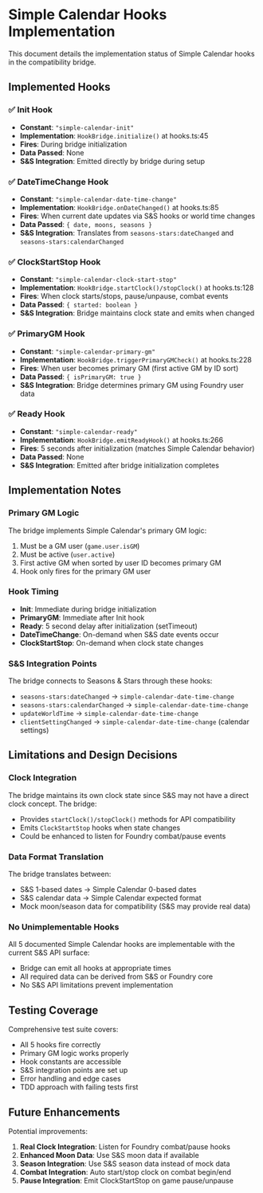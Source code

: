 # Simple Calendar Hooks Implementation

This document details the implementation status of Simple Calendar hooks in the compatibility bridge.

## Implemented Hooks

### ✅ Init Hook

- **Constant**: `"simple-calendar-init"`
- **Implementation**: `HookBridge.initialize()` at hooks.ts:45
- **Fires**: During bridge initialization
- **Data Passed**: None
- **S&S Integration**: Emitted directly by bridge during setup

### ✅ DateTimeChange Hook

- **Constant**: `"simple-calendar-date-time-change"`
- **Implementation**: `HookBridge.onDateChanged()` at hooks.ts:85
- **Fires**: When current date updates via S&S hooks or world time changes
- **Data Passed**: `{ date, moons, seasons }`
- **S&S Integration**: Translates from `seasons-stars:dateChanged` and `seasons-stars:calendarChanged`

### ✅ ClockStartStop Hook

- **Constant**: `"simple-calendar-clock-start-stop"`
- **Implementation**: `HookBridge.startClock()/stopClock()` at hooks.ts:128
- **Fires**: When clock starts/stops, pause/unpause, combat events
- **Data Passed**: `{ started: boolean }`
- **S&S Integration**: Bridge maintains clock state and emits when changed

### ✅ PrimaryGM Hook

- **Constant**: `"simple-calendar-primary-gm"`
- **Implementation**: `HookBridge.triggerPrimaryGMCheck()` at hooks.ts:228
- **Fires**: When user becomes primary GM (first active GM by ID sort)
- **Data Passed**: `{ isPrimaryGM: true }`
- **S&S Integration**: Bridge determines primary GM using Foundry user data

### ✅ Ready Hook

- **Constant**: `"simple-calendar-ready"`
- **Implementation**: `HookBridge.emitReadyHook()` at hooks.ts:266
- **Fires**: 5 seconds after initialization (matches Simple Calendar behavior)
- **Data Passed**: None
- **S&S Integration**: Emitted after bridge initialization completes

## Implementation Notes

### Primary GM Logic

The bridge implements Simple Calendar's primary GM logic:

1. Must be a GM user (`game.user.isGM`)
2. Must be active (`user.active`)
3. First active GM when sorted by user ID becomes primary GM
4. Hook only fires for the primary GM user

### Hook Timing

- **Init**: Immediate during bridge initialization
- **PrimaryGM**: Immediate after Init hook
- **Ready**: 5 second delay after initialization (setTimeout)
- **DateTimeChange**: On-demand when S&S date events occur
- **ClockStartStop**: On-demand when clock state changes

### S&S Integration Points

The bridge connects to Seasons & Stars through these hooks:

- `seasons-stars:dateChanged` → `simple-calendar-date-time-change`
- `seasons-stars:calendarChanged` → `simple-calendar-date-time-change`
- `updateWorldTime` → `simple-calendar-date-time-change`
- `clientSettingChanged` → `simple-calendar-date-time-change` (calendar settings)

## Limitations and Design Decisions

### Clock Integration

The bridge maintains its own clock state since S&S may not have a direct clock concept. The bridge:

- Provides `startClock()/stopClock()` methods for API compatibility
- Emits `ClockStartStop` hooks when state changes
- Could be enhanced to listen for Foundry combat/pause events

### Data Format Translation

The bridge translates between:

- S&S 1-based dates → Simple Calendar 0-based dates
- S&S calendar data → Simple Calendar expected format
- Mock moon/season data for compatibility (S&S may provide real data)

### No Unimplementable Hooks

All 5 documented Simple Calendar hooks are implementable with the current S&S API surface:

- Bridge can emit all hooks at appropriate times
- All required data can be derived from S&S or Foundry core
- No S&S API limitations prevent implementation

## Testing Coverage

Comprehensive test suite covers:

- All 5 hooks fire correctly
- Primary GM logic works properly
- Hook constants are accessible
- S&S integration points are set up
- Error handling and edge cases
- TDD approach with failing tests first

## Future Enhancements

Potential improvements:

1. **Real Clock Integration**: Listen for Foundry combat/pause hooks
2. **Enhanced Moon Data**: Use S&S moon data if available
3. **Season Integration**: Use S&S season data instead of mock data
4. **Combat Integration**: Auto start/stop clock on combat begin/end
5. **Pause Integration**: Emit ClockStartStop on game pause/unpause
